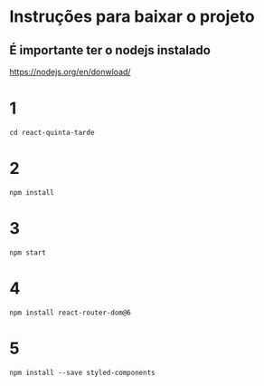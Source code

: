 # Instruções para baixar o projeto

## É importante ter o nodejs instalado

https://nodejs.org/en/donwload/


# 1


```cd react-quinta-tarde```


# 2

```npm install```


# 3


```npm start```

# 4 

```npm install react-router-dom@6```

# 5

```npm install --save styled-components```